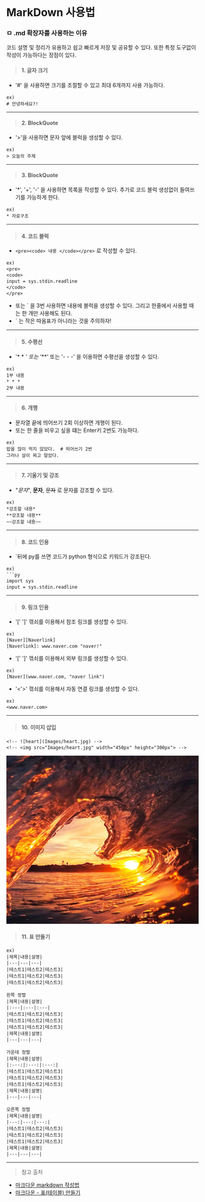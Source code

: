 # MarkDown 사용법
### ㅁ .md 확장자를 사용하는 이유
코드 설명 및 정리가 유용하고 쉽고 빠르게 저장 및 공유할 수 있다. 또한 특정 도구없이 작성이 가능하다는 장점이 있다.

> #### 1. 글자 크기
* '#' 을 사용하면 크기를 조절할 수 있고 최대 6개까지 사용 가능하다.
```
ex)
# 안녕하세요?! 
```

***

> #### 2. BlockQuote
* '>'을 사용하면 문자 앞에 블럭을 생성할 수 있다.  
```
ex)
> 오늘의 주제
```

***


> #### 3. BlockQuote
* '*', '+', '-' 을 사용하면 목록을 작성할 수 있다. 추가로 코드 블럭 생성없이 들여쓰기를 가능하게 한다.  
```
ex)
* 자료구조 
```

***


> #### 4. 코드 블럭
* ```<pre><code> 내용 </code></pre>``` 로 작성할 수 있다.  
```
ex)
<pre>
<code>
input = sys.stdin.readline
</code>
</pre>
```
* 또는 ` 을 3번 사용하면 내용에 블럭을 생성할 수 있다. 그리고 한줄에서 사용할 때는 한 개만 사용해도 된다.
* ` 는 작은 따옴표가 아니라는 것을 주의하자!

***


> #### 5. 수평선
* '* * *' 또는 '***' 또는 '- - -' 을 이용하면 수평선을 생성할 수 있다.  
```
ex)
1부 내용
* * *
2부 내용
```

***


> #### 6. 개행
* 문자열 끝에 띄어쓰기 2회 이상하면 개행이 된다.
* 또는 한 줄을 비우고 싶을 떄는 Enter키 2번도 가능하다.
```
ex)
밥을 많이 먹지 않았다.  # 띄어쓰기 2번
그러나 살이 찌고 말았다.
```

***


> #### 7. 기울기 및 강조
* "*문자*", **문자**, ~~문자~~ 로 문자를 강조할 수 있다.  
```
ex)
*강조할 내용*
**강조할 내용**
~~강조할 내용~~
```

***


> #### 8. 코드 인용
* `뒤에 py를 쓰면 코드가 python 형식으로 키워드가 강조된다.  
```
ex)
```py
import sys
input = sys.stdin.readline
```

***


> #### 9. 링크 인용
* '[' ']' 꺾쇠를 이용해서 참조 링크를 생성할 수 있다.  
```
ex)
[Naver][Naverlink]
[Naverlink]: www.naver.com "naver!"
```

* '[' ']' 꺾쇠를 이용해서 외부 링크를 생성할 수 있다.  
```
ex)
[Naver](www.naver.com, "naver link")
```

* '<'>' 꺾쇠를 이용해서 자동 연결 링크를 생성할 수 있다.  
```
ex)
<www.naver.com>
```

***

> #### 10. 이미지 삽입
```
<!-- ![heart](Images/heart.jpg) -->
<!-- <img src="Images/heart.jpg" width="450px" height="300px"> -->
```
![heart](https://github.com/Minny27/TIL_PUBLIC/blob/main/Images/heart.jpg)

> #### 11. 표 만들기
```
ex)
|제목|내용|설명|
|---|---|---|
|테스트1|테스트2|테스트3|
|테스트1|테스트2|테스트3|
|테스트1|테스트2|테스트3|

왼쪽 정렬
|제목|내용|설명|
|:---|:---|:---|
|테스트1|테스트2|테스트3|
|테스트1|테스트2|테스트3|
|테스트1|테스트2|테스트3|
|제목|내용|설명|
|---|---|---|

가운데 정렬
|제목|내용|설명|
|:---:|:---:|:---:|
|테스트1|테스트2|테스트3|
|테스트1|테스트2|테스트3|
|테스트1|테스트2|테스트3|
|제목|내용|설명|
|---|---|---|

오른쪽 정렬
|제목|내용|설명|
|---:|---:|---:|
|테스트1|테스트2|테스트3|
|테스트1|테스트2|테스트3|
|테스트1|테스트2|테스트3|
|제목|내용|설명|
|---|---|---|

```

***

> 참고 출처
- [마크다운 markdown 작성법](https://gist.github.com/ihoneymon/652be052a0727ad59601)
- [마크다운 - 표(테이블) 만들기](https://inasie.github.io/it%EC%9D%BC%EB%B0%98/%EB%A7%88%ED%81%AC%EB%8B%A4%EC%9A%B4-%ED%91%9C-%EB%A7%8C%EB%93%A4%EA%B8%B0/)